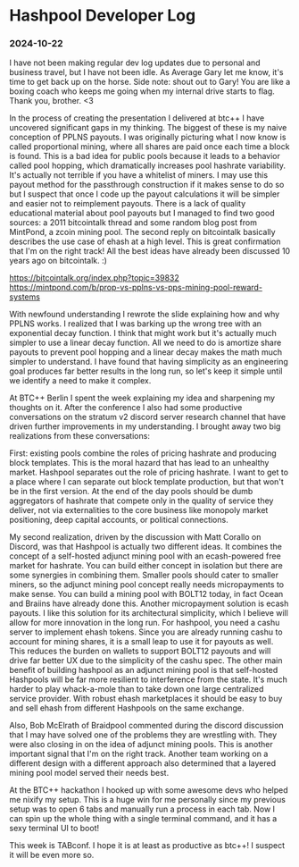# Hashpool Developer Log
### 2024-10-22

I have not been making regular dev log updates due to personal and business travel, but I have not been idle. As Average Gary let me know, it's time to get back up on the horse. Side note: shout out to Gary! You are like a boxing coach who keeps me going when my internal drive starts to flag. Thank you, brother. <3

In the process of creating the presentation I delivered at btc++ I have uncovered significant gaps in my thinking. The biggest of these is my naive conception of PPLNS payouts. I was originally picturing what I now know is called proportional mining, where all shares are paid once each time a block is found. This is a bad idea for public pools because it leads to a behavior called pool hopping, which dramatically increases pool hashrate variability. It's actually not terrible if you have a whitelist of miners. I may use this payout method for the passthrough construction if it makes sense to do so but I suspect that once I code up the payout calculations it will be simpler and easier not to reimplement payouts. There is a lack of quality educational material about pool payouts but I managed to find two good sources: a 2011 bitcointalk thread and some random blog post from MintPond, a zcoin mining pool. The second reply on bitcointalk basically describes the use case of ehash at a high level. This is great confirmation that I'm on the right track! All the best ideas have already been discussed 10 years ago on bitcointalk. :)

https://bitcointalk.org/index.php?topic=39832
https://mintpond.com/b/prop-vs-pplns-vs-pps-mining-pool-reward-systems

With newfound understanding I rewrote the slide explaining how and why PPLNS works. I realized that I was barking up the wrong tree with an exponential decay function. I think that might work but it's actually much simpler to use a linear decay function. All we need to do is amortize share payouts to prevent pool hopping and a linear decay makes the math much simpler to understand. I have found that having simplicity as an engineering goal produces far better results in the long run, so let's keep it simple until we identify a need to make it complex.

At BTC++ Berlin I spent the week explaining my idea and sharpening my thoughts on it. After the conference I also had some productive conversations on the stratum v2 discord server research channel that have driven further improvements in my understanding. I brought away two big realizations from these conversations:

First: existing pools combine the roles of pricing hashrate and producing block templates. This is the moral hazard that has lead to an unhealthy market. Hashpool separates out the role of pricing hashrate. I want to get to a place where I can separate out block template production, but that won't be in the first version. At the end of the day pools should be dumb aggregators of hashrate that compete only in the quality of service they deliver, not via externalities to the core business like monopoly market positioning, deep capital accounts, or political connections.

My second realization, driven by the discussion with Matt Corallo on Discord, was that Hashpool is actually two different ideas. It combines the concept of a self-hosted adjunct mining pool with an ecash-powered free market for hashrate. You can build either concept in isolation but there are some synergies in combining them. Smaller pools should cater to smaller miners, so the adjunct mining pool concept really needs micropayments to make sense. You can build a mining pool with BOLT12 today, in fact Ocean and Braiins have already done this. Another micropayment solution is ecash payouts. I like this solution for its architectural simplicity, which I believe will allow for more innovation in the long run. For hashpool, you need a cashu server to implement ehash tokens. Since you are already running cashu to account for mining shares, it is a small leap to use it for payouts as well. This reduces the burden on wallets to support BOLT12 payouts and will drive far better UX due to the simplicity of the cashu spec. The other main benefit of building hashpool as an adjunct mining pool is that self-hosted Hashpools will be far more resilient to interference from the state. It's much harder to play whack-a-mole than to take down one large centralized service provider. With robust ehash marketplaces it should be easy to buy and sell ehash from different Hashpools on the same exchange.

Also, Bob McElrath of Braidpool commented during the discord discussion that I may have solved one of the problems they are wrestling with. They were also closing in on the idea of adjunct mining pools. This is another important signal that I'm on the right track. Another team working on a different design with a different approach also determined that a layered mining pool model served their needs best.

At the BTC++ hackathon I hooked up with some awesome devs who helped me nixify my setup. This is a huge win for me personally since my previous setup was to open 6 tabs and manually run a process in each tab. Now I can spin up the whole thing with a single terminal command, and it has a sexy terminal UI to boot!

This week is TABconf. I hope it is at least as productive as btc++! I suspect it will be even more so.
